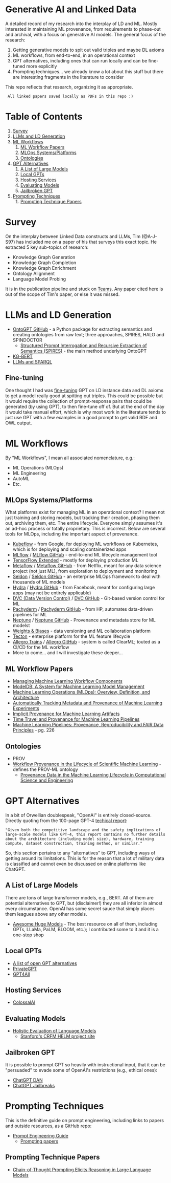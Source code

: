 # Generative AI and Linked Data
A detailed record of my research into the interplay of LD and ML. Mostly interested in maintaining ML provenance, from requirements to phase-out and archival, with a focus on generative AI models. The general focus of the research:

1. Getting generative models to spit out valid triples and maybe DL axioms
2. ML workflows, from end-to-end, in an operational context
3. GPT alternatives, including ones that can run locally and can be fine-tuned more explicitly
4. Prompting techniques... we already know a lot about this stuff but there are interesting fragments in the literature to consider

This repo reflects that research, organizing it as appropriate.

``` All linked papers saved locally as PDFs in this repo :)```

# Table of Contents
1. [Survey](#survey)
2. [LLMs and LD Generation](#llms-and-ld-generation)
3. [ML Workflows](#ml-workflows)
   1. [ML Workflow Papers](#ml-workflow-papers)
   2. [MLOps Systems/Platforms](#mlops-systemsplatforms)
   3. [Ontologies](#ontologies)
4. [GPT Alternatives](#gpt-alternatives)
   1. [A List of Large Models](#a-list-of-large-models)
   2. [Local GPTs](#local-gpts)
   3. [Hosting Services](#hosting-services)
   4. [Evaluating Models](#evaluating-models)
   5. [Jailbroken GPT](#jailbroken-gpt)
5. [Prompting Techniques](#prompting-techniques)
   1. [Prompting Technique Papers](#prompting-technique-papers)

# Survey
On the interplay between Linked Data constructs and LLMs, Tim (@A-J-S97) has included me on a paper of his that surveys this exact topic. He extracted 5 key sub-topics of research:

* Knowledge Graph Generation
* Knowledge Graph Completion
* Knowledge Graph Enrichment
* Ontology Alignment
* Language Model Probing

It is in the publication pipeline and stuck on [Teams](https://teams.microsoft.com/l/team/19%3a7FqwuyXS3frXY6m10sysSjMtKm_l4NRT55nyJw4nkzI1%40thread.tacv2/conversations?groupId=ba2b05c7-541b-4166-93dd-a25d355f20e7&tenantId=6931c963-07b7-4156-ab0e-35d1f79035b8). Any paper cited here is out of the scope of Tim's paper, or else it was missed. 

# LLMs and LD Generation
* [OntoGPT GitHub](https://github.com/monarch-initiative/ontogpt) - a Python package for extracting semantics and creating ontologies from raw text; three approaches, SPIRES, HALO and SPINDOCTOR
   * [Structured Prompt Interrogation and Recursive Extraction of Semantics (SPIRES)](papers/lms_and_ld/2304.02711.pdf) - the main method underlying OntoGPT
* [KG-BERT](https://github.com/yao8839836/kg-bert)
* [LLMs and SPARQL](https://www.wisecube.ai/blog/sparql-queries-gpts-and-large-language-models-where-are-we-currently/)

## Fine-tuning
One thought I had was [fine-tuning](https://platform.openai.com/docs/guides/fine-tuning/preparing-your-dataset) GPT on LD instance data and DL axioms to get a model really good at spitting out triples. This could be possible but it would require the collection of prompt-response pairs that could be generated (by using GPT), to then fine-tune off of. But at the end of the day it would take manual effort, which is why most work in the literature tends to just use GPT with a few examples in a good prompt to get valid RDF and OWL output.

# ML Workflows
By "ML Workflows", I mean all associated nomenclature, e.g.:

* ML Operations (MLOps)
* ML Engineering
* AutoML
* Etc.

## MLOps Systems/Platforms
What platforms exist for managing ML in an operational context? I mean not just training and storing models, but tracking their creation, phasing them out, archiving them, etc. The entire lifecycle. Everyone simply assumes it's an ad-hoc process or totally proprietary. This is incorrect. Below are several tools for MLOps, including the important aspect of provenance.

* [Kubeflow](https://www.kubeflow.org/) - from Google, for deploying ML workflows on Kubernetes, which is for deploying and scaling containerized apps
* [MLflow](https://mlflow.org/) / [MLflow GitHub](https://github.com/mlflow/mlflow) - end-to-end ML lifecycle management tool
* [TensorFlow Extended](https://www.tensorflow.org/tfx) - mostly for deploying production ML
* [Metaflow](https://metaflow.org/) / [Metaflow GitHub](https://github.com/Netflix/metaflow) - from Netflix, meant for any data science project (not just ML), from exploration to deployment and monitoring
* [Seldon](https://www.seldon.io/) / [Seldon GitHub](https://github.com/SeldonIO/seldon-core) - an enterprise MLOps framework to deal with thousands of ML models
* [Hydra](https://hydra.cc/docs/intro/) / [Hydra GitHub](https://github.com/facebookresearch/hydra) - from Facebook, meant for configuring large apps (may not be entirely applicable)
* [DVC (Data Version Control)](https://dvc.org/) / [DVC GitHub](https://github.com/iterative/dvc) - Git-based version control for ML 
* [Pachyderm](https://www.pachyderm.com/) / [Pachyderm GitHub](https://github.com/pachyderm/pachyderm) - from HP, automates data-driven pipelines for ML
* [Neptune](https://neptune.ai/) / [Neptune GitHub](https://github.com/neptune-ai) - Provenance and metadata store for ML modelst
* [Weights & Biases](https://wandb.ai/site) - data versioning and ML collaboration platform
* [Tecton](https://www.tecton.ai/) - enterprise platform for the ML feature lifecycle
* [Allegro Trains](https://clear.ml/) / [Allegro GitHub](https://github.com/allegroai/clearml) - system is called ClearML; touted as a CI/CD for the ML workflow
* More to come... and I will investigate these deeper...

## ML Workflow Papers
* [Managing Machine Learning Workflow Components](papers/ml_workflows/1912.05665.pdf)
* [ModelDB: A System for Machine Learning Model Management](papers/ml_workflows/2939502.2939516.pdf)
* [Machine Learning Operations (MLOps): Overview, Definition, and Architecture](papers/ml_workflows/mlops.pdf)
* [Automatically Tracking Metadata and Provenance of Machine Learning Experiments](papers/ml_workflows/automatically-tracking-metadata-and-provenance-of-machine-learning-experiments.pdf)
* [Implicit Provenance for Machine Learning Artifacts](papers/ml_workflows/provenance_mlsys20.pdf)
* [Time Travel and Provenance for Machine Learning Pipelines](papers/ml_workflows/opml20_paper_ormenisan.pdf)
* [Machine Learning Pipelines: Provenance, Reproducibility and FAIR Data Principles](papers/ml_workflows/provenance-and-annotation-of-data-and-processes-2021.pdf) - pg. 226

## Ontologies
* PROV
* [Workflow Provenance in the Lifecycle of Scientific Machine Learning](papers/ontologies/souza.pdf) - defines the PROV-ML ontology
   * [Provenance Data in the Machine Learning Lifecycle in Computational Science and Engineering](papers/ml_workflows/souza2019.pdf)

# GPT Alternatives
In a bit of Orwellian doublespeak, "OpenAI" is entirely closed-source. Directly quoting from the 100-page GPT-4 [techical report](papers/lms/2303.08774.pdf):

```"Given both the competitive landscape and the safety implications of large-scale models like GPT-4, this report contains no further details about the architecture (including model size), hardware, training compute, dataset construction, training method, or similar."```

So, this section pertains to any "alternatives" to GPT, including ways of getting around its limitations. This is for the reason that a lot of military data is classified and cannot even be discussed on online platforms like ChatGPT.

## A List of Large Models
There are tons of large transformer models, e.g., BERT. All of them are potential alternatives to GPT, but (disclaimer!) they are all inferior in almost every circumstance. OpenAI has some secret sauce that simply places them leagues above any other models.
* [Awesome Huge Models](https://github.com/zhengzangw/awesome-huge-models) - The best resource on all of them, including GPTs, LLaMa, PaLM, BLOOM, etc.); I contributed some to it and it is a one-stop shop

## Local GPTs
* [A list of open GPT alternatives](https://github.com/nichtdax/awesome-totally-open-chatgpt)
* [PrivateGPT](https://github.com/imartinez/privateGPT)
* [GPT4All](https://github.com/nomic-ai/gpt4all)

## Hosting Services
* [ColossalAI](https://github.com/hpcaitech/ColossalAI)

## Evaluating Models
* [Holistic Evaluation of Language Models](papers/lms/2211.09110.pdf)
  * [Stanford's CRFM HELM project site](https://crfm.stanford.edu/helm/v0.2.2/)

## Jailbroken GPT
It is possible to prompt GPT so heavily with instructional input, that it can be "persuaded" to evade some of OpenAI's restrictions (e.g., ethical ones):

* [ChatGPT DAN](https://gist.github.com/coolaj86/6f4f7b30129b0251f61fa7baaa881516)
* [ChatGPT Jailbreaks](https://github.com/0xk1h0/ChatGPT_DAN)

# Prompting Techniques
This is the definitive guide on prompt engineering, including links to papers and outside resources, as a GitHub repo:
* [Prompt Engineering Guide](https://github.com/dair-ai/Prompt-Engineering-Guide)
   * [Prompting papers](https://www.promptingguide.ai/papers)

## Prompting Technique Papers
* [Chain-of-Thought Prompting Elicits Reasoning in Large Language Models](papers/prompting/2201.11903.pdf)
